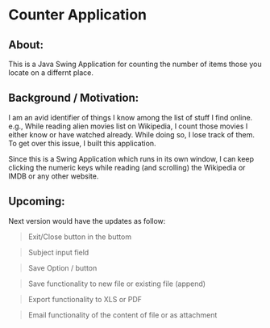 # Counter Application

## About:
This is a Java Swing Application for counting the number of items those you locate on a differnt place.

## Background / Motivation:
I am an avid identifier of things I know among the list of stuff I find online. e.g., While reading alien movies list on Wikipedia, I count those movies I either know or have watched already. While doing so, I lose track of them. To get over this issue, I built this application.

Since this is a Swing Application which runs in its own window, I can keep clicking the numeric keys while reading (and scrolling) the Wikipedia or IMDB or any other website.

## Upcoming:
Next version would have the updates as follow:

> Exit/Close button in the buttom

> Subject input field

> Save Option / button

> Save functionality to new file or existing file (append)

> Export functionality to XLS or PDF

> Email functionality of the content of file or as attachment
